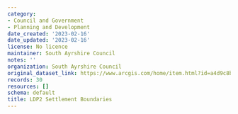 ```yaml
---
category:
- Council and Government
- Planning and Development
date_created: '2023-02-16'
date_updated: '2023-02-16'
license: No licence
maintainer: South Ayrshire Council
notes: ''
organization: South Ayrshire Council
original_dataset_link: https://www.arcgis.com/home/item.html?id=a4d9c8b46dc149cc986c0e48bd582cf4
records: 30
resources: []
schema: default
title: LDP2 Settlement Boundaries
---
```

